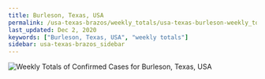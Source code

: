 ```yaml
---
title: Burleson, Texas, USA
permalink: /usa-texas-brazos/weekly_totals/usa-texas-burleson-weekly_totals.html
last_updated: Dec 2, 2020
keywords: ["Burleson, Texas, USA", "weekly totals"]
sidebar: usa-texas-brazos_sidebar
---
```


![Weekly Totals of Confirmed Cases for Burleson, Texas, USA](/covid_tracker/images/graphs/usa-texas-burleson-weekly_totals_graph.png)
